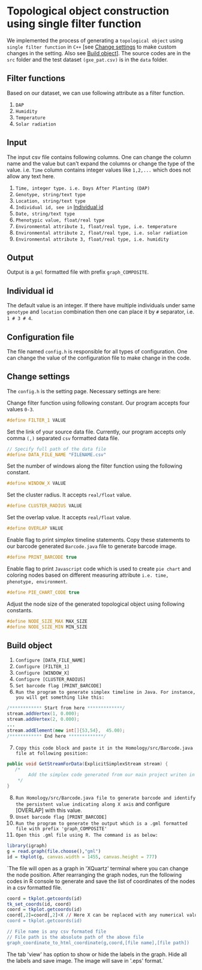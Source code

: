 Topological object construction using single filter function
============================================================

We implemented the process of generating a `topological object` using `single filter function` in `C++` [see [Change settings](#change-settings) to make custom changes in the setting. Also see [Build object](#build-object)].
The source codes are in the `src` folder and the test dataset `(gxe_pat.csv)` is in the `data` folder.

## Filter functions
Based on our dataset, we can use following attribute as a filter function.
1. `DAP`
2. `Humidity`
3. `Temperature`
4. `Solar radiation`

## Input
The input csv file contains following columns. One can change the column name and the value but can't expand the columns or change the type of the value. i.e. `Time` column contains integer values like `1,2,...` which does not allow any text here.
1. `Time, integer type. i.e. Days After Planting (DAP)`
2. `Genotype, string/text type`
3. `Location, string/text type`
4. `Individual id, see in` [Individual id](#individual-id)
5. `Date, string/text type`
6. `Phenotypic value, float/real type`
7. `Environmental attribute 1, float/real type, i.e. temperature`
8. `Environmental attribute 2, float/real type, i.e. solar radiation`
9. `Environmental attribute 3, float/real type, i.e. humidity`

## Output
Output is a `gml` formatted file with prefix `graph_COMPOSITE`.

## Individual id
The default value is an integer. If there have multiple individuals under same `genotype` and `location` combination then one can place it by ` # ` separator, i.e. `1 # 3 # 4`.

## Configuration file
The file named `config.h` is responsible for all types of configuration. One can change the value of the configuration file to make change in the code.

## Change settings
The `config.h` is the setting page. Necessary settings are here: 

Change filter function using following constant. Our program accepts four values `0-3`.
```cpp
#define FILTER_1 VALUE
```

Set the link of your source data file. Currently, our program accepts only comma `(,)` separated `csv` formatted data file.
```cpp
// Specify full path of the data file
#define DATA_FILE_NAME "FILENAME.csv"
```

Set the number of windows along the filter function using the following constant.
```cpp
#define WINDOW_X VALUE
``` 

Set the cluster radius. It accepts `real/float` value.
```cpp
#define CLUSTER_RADIUS VALUE
```

Set the overlap value. It accepts `real/float` value.
```cpp
#define OVERLAP VALUE
```

Enable flag to print simplex timeline statements. Copy these statements to our barcode generated `Barcode.java` file to generate barcode image.
```cpp
#define PRINT_BARCODE true
```

Enable flag to print `Javascript` code which is used to create `pie chart` and coloring nodes based on different measuring attribute `i.e. time, phenotype, environment`.
```cpp
#define PIE_CHART_CODE true
```

Adjust the node size of the generated topological object using following constants.
```cpp
#define NODE_SIZE_MAX MAX_SIZE
#define NODE_SIZE_MIN MIN_SIZE
```

## Build object
1. `Configure [DATA_FILE_NAME]`
2. `Configure [FILTER_1]`
3. `Configure [WINDOW_X]`
4. `Configure [CLUSTER_RADIUS]`
5. `Set barcode flag [PRINT_BARCODE]`
6. `Run the program to generate simplex timeline in Java. For instance, you will get something like this:`
```java
/************ Start from here *************/
stream.addVertex(1, 0.000);
stream.addVertex(2, 0.000);
...
stream.addElement(new int[]{53,54},  45.00);
/************ End here *************/
```
7. `Copy this code block and paste it in the Homology/src/Barcode.java file at following position:`
```java
public void GetStreamForData(ExplicitSimplexStream stream) {
   /*
        Add the simplex code generated from our main project writen in C++
    */
}
```
8. `Run Homology/src/Barcode.java file to generate barcode and identify the persistent value indicating along X axis` and configure [OVERLAP] with this value.
9. `Unset barcode flag [PRINT_BARCODE]`
10. `Run the program to generate the output which is a .gml formatted file with prefix 'graph_COMPOSITE'`
11. `Open this .gml file using R. The command is as below:`
```R
library(igraph)
g = read.graph(file.choose(),"gml")
id = tkplot(g, canvas.width = 1455, canvas.height = 777)
```
`The file will open as a graph in 'XQuartz' terminal where you can change the node position. After rearranging the graph nodes, run the following codes in R console to generate and save the list of coordinates of the nodes in a csv formatted file.
```R
coord = tkplot.getcoords(id)
tk_set_coords(id, coord)
coord = tkplot.getcoords(id)
coord[,2]=coord[,2]+X // Here X can be replaced with any numerical value to adjust the graph's vertical position in XQuartz
coord = tkplot.getcoords(id)

// File name is any csv formated file
// File path is the absolute path of the above file
graph_coordinate_to_html_coordinate(g,coord,[file name],[file path]) 
```
The tab 'view' has option to show or hide the labels in the graph. Hide all the labels and save image. The image will save in '.eps' format.` 


